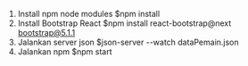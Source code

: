 1. Install npm node modules
   $npm install
2. Install Bootstrap React
   $npm install react-bootstrap@next bootstrap@5.1.1
3. Jalankan server json
   $json-server --watch dataPemain.json
4. Jalankan npm
   $npm start
